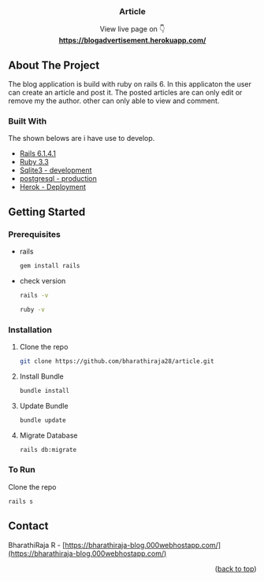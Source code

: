 <div id="top"></div>
<br />
<div align="center">

  <h3 align="center">Article</h3>

  <p align="center">
   View live page on 👇
    <br />
    <a href="https://blogadvertisement.herokuapp.com/"><strong>https://blogadvertisement.herokuapp.com/</strong></a>
  </p>
</div>

## About The Project

The blog application is build with ruby on rails 6. In this applicaton the user can create an article and post it. The posted articles are can only edit or remove my the author. other can only able to view and comment. 

### Built With

The shown belows are i have use to develop.

* [Rails 6.1.4.1](https://rubyonrails.org/)
* [Ruby 3.3](https://www.ruby-lang.org/en/)
* [Sqlite3 - development](https://www.sqlite.org/index.html)
* [postgresql - production](https://www.postgresql.org/)
* [Herok - Deployment](https://www.heroku.com/)



## Getting Started

### Prerequisites

* rails
  ```sh
  gem install rails
  ```
* check version
  ```sh
  rails -v
  ```
  ```sh
  ruby -v
  ```
  
  

### Installation

1. Clone the repo
   ```sh
   git clone https://github.com/bharathiraja28/article.git
   ```
   
2. Install Bundle
   ```sh
   bundle install
   ```
3. Update Bundle
   ```sh
   bundle update
   ```
4. Migrate Database
   ```sh
   rails db:migrate
   ```

### To Run

   Clone the repo
   ```sh
   rails s
   ```
## Contact

BharathiRaja R - [https://bharathiraja-blog.000webhostapp.com/](https://bharathiraja-blog.000webhostapp.com/)

<p align="right">(<a href="#top">back to top</a>)</p>
